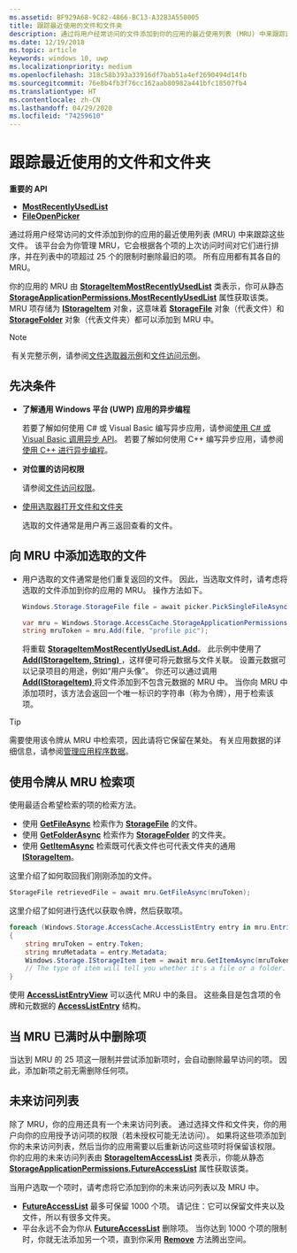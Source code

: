```yaml
---
ms.assetid: BF929A68-9C82-4866-BC13-A32B3A550005
title: 跟踪最近使用的文件和文件夹
description: 通过将用户经常访问的文件添加到你的应用的最近使用列表 (MRU) 中来跟踪这些文件。
ms.date: 12/19/2018
ms.topic: article
keywords: windows 10, uwp
ms.localizationpriority: medium
ms.openlocfilehash: 318c58b393a33916df7bab51a4ef2690494d14fb
ms.sourcegitcommit: 76e8b4fb3f76cc162aab80982a441bfc18507fb4
ms.translationtype: HT
ms.contentlocale: zh-CN
ms.lasthandoff: 04/29/2020
ms.locfileid: "74259610"
---
```

# <a name="track-recently-used-files-and-folders"></a>跟踪最近使用的文件和文件夹

**重要的 API**

- [**MostRecentlyUsedList**](https://docs.microsoft.com/uwp/api/windows.storage.accesscache.storageapplicationpermissions.mostrecentlyusedlist)
- [**FileOpenPicker**](https://docs.microsoft.com/uwp/schemas/appxpackage/appxmanifestschema/element-fileopenpicker)

通过将用户经常访问的文件添加到你的应用的最近使用列表 (MRU) 中来跟踪这些文件。 该平台会为你管理 MRU，它会根据各个项的上次访问时间对它们进行排序，并在列表中的项超过 25 个的限制时删除最旧的项。 所有应用都有其各自的 MRU。

你的应用的 MRU 由 [**StorageItemMostRecentlyUsedList**](https://docs.microsoft.com/uwp/api/Windows.Storage.AccessCache.StorageItemMostRecentlyUsedList) 类表示，你可从静态 [**StorageApplicationPermissions.MostRecentlyUsedList**](https://docs.microsoft.com/uwp/api/windows.storage.accesscache.storageapplicationpermissions.mostrecentlyusedlist) 属性获取该类。 MRU 项存储为 [**IStorageItem**](https://docs.microsoft.com/uwp/api/Windows.Storage.IStorageItem) 对象，这意味着 [**StorageFile**](https://docs.microsoft.com/uwp/api/Windows.Storage.StorageFile) 对象（代表文件）和 [**StorageFolder**](https://docs.microsoft.com/uwp/api/Windows.Storage.StorageFolder) 对象（代表文件夹）都可以添加到 MRU 中。

> [!NOTE]
> 有关完整示例，请参阅[文件选取器示例](https://github.com/Microsoft/Windows-universal-samples/tree/master/Samples/FilePicker)和[文件访问示例](https://github.com/Microsoft/Windows-universal-samples/tree/master/Samples/FileAccess)。

## <a name="prerequisites"></a>先决条件

-   **了解通用 Windows 平台 (UWP) 应用的异步编程**

    若要了解如何使用 C# 或 Visual Basic 编写异步应用，请参阅[使用 C# 或 Visual Basic 调用异步 API](https://docs.microsoft.com/windows/uwp/threading-async/call-asynchronous-apis-in-csharp-or-visual-basic)。 若要了解如何使用 C++ 编写异步应用，请参阅[使用 C++ 进行异步编程](https://docs.microsoft.com/windows/uwp/threading-async/asynchronous-programming-in-cpp-universal-windows-platform-apps)。

-   **对位置的访问权限**

    请参阅[文件访问权限](file-access-permissions.md)。

-   [使用选取器打开文件和文件夹](quickstart-using-file-and-folder-pickers.md)

    选取的文件通常是用户再三返回查看的文件。

 ## <a name="add-a-picked-file-to-the-mru"></a>向 MRU 中添加选取的文件

-   用户选取的文件通常是他们重复返回的文件。 因此，当选取文件时，请考虑将选取的文件添加到你的应用的 MRU。 操作方法如下。

    ```cs
    Windows.Storage.StorageFile file = await picker.PickSingleFileAsync();

    var mru = Windows.Storage.AccessCache.StorageApplicationPermissions.MostRecentlyUsedList;
    string mruToken = mru.Add(file, "profile pic");
    ```

    将重载 [**StorageItemMostRecentlyUsedList.Add**](https://docs.microsoft.com/uwp/api/windows.storage.accesscache.storageitemmostrecentlyusedlist.add)。 此示例中使用了 [**Add(IStorageItem, String)** ](https://docs.microsoft.com/uwp/api/windows.storage.accesscache.storageitemmostrecentlyusedlist.add)，这样便可将元数据与文件关联。 设置元数据可以记录项目的用途，例如“用户头像”。 你还可以通过调用 [**Add(IStorageItem)** ](https://docs.microsoft.com/uwp/api/windows.storage.accesscache.storageitemmostrecentlyusedlist.add) 将文件添加到不包含元数据的 MRU 中。 当你向 MRU 中添加项时，该方法会返回一个唯一标识的字符串（称为令牌），用于检索该项。

> [!TIP]
> 需要使用该令牌从 MRU 中检索项，因此请将它保留在某处。 有关应用数据的详细信息，请参阅[管理应用程序数据](https://docs.microsoft.com/previous-versions/windows/apps/hh465109(v=win.10))。

## <a name="use-a-token-to-retrieve-an-item-from-the-mru"></a>使用令牌从 MRU 检索项

使用最适合希望检索的项的检索方法。

-   使用 [**GetFileAsync**](https://docs.microsoft.com/uwp/api/windows.storage.accesscache.storageitemmostrecentlyusedlist.getfileasync) 检索作为 [**StorageFile**](https://docs.microsoft.com/uwp/api/Windows.Storage.StorageFile) 的文件。
-   使用 [**GetFolderAsync**](https://docs.microsoft.com/uwp/api/windows.storage.accesscache.storageitemmostrecentlyusedlist.getfolderasync) 检索作为 [**StorageFolder**](https://docs.microsoft.com/uwp/api/Windows.Storage.StorageFolder) 的文件夹。
-   使用 [**GetItemAsync**](https://docs.microsoft.com/uwp/api/windows.storage.accesscache.storageitemmostrecentlyusedlist.getitemasync) 检索既可代表文件也可代表文件夹的通用 [**IStorageItem**](https://docs.microsoft.com/uwp/api/Windows.Storage.IStorageItem)。

这里介绍了如何取回我们刚刚添加的文件。

```cs
StorageFile retrievedFile = await mru.GetFileAsync(mruToken);
```

这里介绍了如何进行迭代以获取令牌，然后获取项。

```cs
foreach (Windows.Storage.AccessCache.AccessListEntry entry in mru.Entries)
{
    string mruToken = entry.Token;
    string mruMetadata = entry.Metadata;
    Windows.Storage.IStorageItem item = await mru.GetItemAsync(mruToken);
    // The type of item will tell you whether it's a file or a folder.
}
```

使用 [**AccessListEntryView**](https://docs.microsoft.com/uwp/api/Windows.Storage.AccessCache.AccessListEntryView) 可以迭代 MRU 中的条目。 这些条目是包含项的令牌和元数据的 [**AccessListEntry**](https://docs.microsoft.com/uwp/api/Windows.Storage.AccessCache.AccessListEntry) 结构。

## <a name="removing-items-from-the-mru-when-its-full"></a>当 MRU 已满时从中删除项

当达到 MRU 的 25 项这一限制并尝试添加新项时，会自动删除最早访问的项。 因此，添加新项之前无需删除任何项。

## <a name="future-access-list"></a>未来访问列表

除了 MRU，你的应用还具有一个未来访问列表。 通过选择文件和文件夹，你的用户向你的应用授予访问项的权限（若未授权可能无法访问）。 如果将这些项添加到你的未来访问列表，然后当你的应用需要以后重新访问这些项时将保留该权限。 你的应用的未来访问列表由 [**StorageItemAccessList**](https://docs.microsoft.com/uwp/api/Windows.Storage.AccessCache.StorageItemAccessList) 类表示，你能从静态 [**StorageApplicationPermissions.FutureAccessList**](https://docs.microsoft.com/uwp/api/windows.storage.accesscache.storageapplicationpermissions.futureaccesslist) 属性获取该类。

当用户选取一个项时，请考虑将它添加到你的未来访问列表以及 MRU 中。

-   [  **FutureAccessList**](https://docs.microsoft.com/uwp/api/windows.storage.accesscache.storageapplicationpermissions.futureaccesslist) 最多可保留 1000 个项。 请记住：它可以保留文件夹以及文件，所以有很多文件夹。
-   平台永远不会为你从 [**FutureAccessList**](https://docs.microsoft.com/uwp/api/windows.storage.accesscache.storageapplicationpermissions.futureaccesslist) 删除项。 当你达到 1000 个项的限制时，你就无法添加另一个项，直到你采用 [**Remove**](https://docs.microsoft.com/uwp/api/windows.storage.accesscache.storageitemmostrecentlyusedlist.remove) 方法腾出空间。
